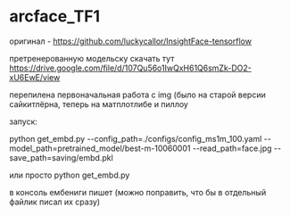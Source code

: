 # arcface_TF1
оригинал - https://github.com/luckycallor/InsightFace-tensorflow 

претренерованную модельску скачать тут https://drive.google.com/file/d/107Qu56o1IwQxH61Q6smZk-DO2-xU6EwE/view

перепилена первоначальная работа с img (было на старой версии сайкитлёрна, теперь на матплотлибе и пиллоу

запуск:

python get_embd.py --config_path=./configs/config_ms1m_100.yaml --model_path=pretrained_model/best-m-10060001 --read_path=face.jpg --save_path=saving/embd.pkl

или просто python get_embd.py

в консоль ембениги пишет (можно поправить, что бы в отдельный файлик писал их сразу)
